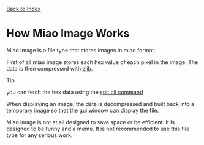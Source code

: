 [Back to Index](./README.md)
# How Miao Image Works
Miao Image is a file type that stores images in miao format.

First of all miao image stores each hex value of each pixel in the image. The data is then compressed with [zlib](https://zlib.net/).
> [!TIP]
> you can fetch the hex data using the [spit cli command](cli.md#spit-hex-data)

When displaying an image, the data is decompressed and built back into a temporary image so that the gui window can display the file.

Miao image is not at all designed to save space or be efficient. It is designed to be funny and a meme. It is not recommended to use this file type for any serious work.